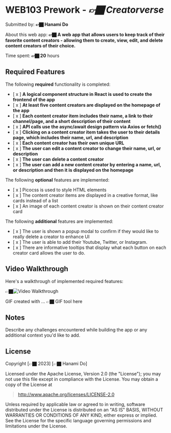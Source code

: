 # WEB103 Prework - *👉🏿 Creatorverse*

Submitted by: **👉🏿 Hanami Do**

About this web app: **👉🏿 A web app that allows users to keep track of their favorite content creators - allowing them to create, view, edit, and delete content creators of their choice.**

Time spent: **👉🏿 20** hours

## Required Features

The following **required** functionality is completed:

<!-- 👉🏿👉🏿👉🏿 Make sure to check off completed functionality below -->
- [ x ] **A logical component structure in React is used to create the frontend of the app**
- [ x ] **At least five content creators are displayed on the homepage of the app**
- [ x ] **Each content creator item includes their name, a link to their channel/page, and a short description of their content**
- [ x ] **API calls use the async/await design pattern via Axios or fetch()**
- [ x ] **Clicking on a content creator item takes the user to their details page, which includes their name, url, and description**
- [ x ] **Each content creator has their own unique URL**
- [ x ] **The user can edit a content creator to change their name, url, or description**
- [ x ] **The user can delete a content creator**
- [ x ] **The user can add a new content creator by entering a name, url, or description and then it is displayed on the homepage**

The following **optional** features are implemented:

- [ x ] Picocss is used to style HTML elements
- [ x ] The content creator items are displayed in a creative format, like cards instead of a list
- [ x ] An image of each content creator is shown on their content creator card

The following **additional** features are implemented:

* [ x ] The user is shown a popup modal to confirm if they would like to really delete a creator to enhance UI
* [ x ] The user is able to add their Youtube, Twitter, or Instagram.
* [ x ] There are informative tooltips that display what each button on each creator card allows the user to do.

## Video Walkthrough

Here's a walkthrough of implemented required features:

👉🏿<img src='http://i.imgur.com/link/to/your/gif/file.gif' title='Video Walkthrough' width='' alt='Video Walkthrough' />

<!-- Replace this with whatever GIF tool you used! -->
GIF created with ...  👉🏿 GIF tool here
<!-- Recommended tools:
[Kap](https://getkap.co/) for macOS
[ScreenToGif](https://www.screentogif.com/) for Windows
[peek](https://github.com/phw/peek) for Linux. -->

## Notes

Describe any challenges encountered while building the app or any additional context you'd like to add.

## License

Copyright [👉🏿 2023] [👉🏿 Hanami Do]

Licensed under the Apache License, Version 2.0 (the "License"); you may not use this file except in compliance with the License. You may obtain a copy of the License at

> http://www.apache.org/licenses/LICENSE-2.0

Unless required by applicable law or agreed to in writing, software distributed under the License is distributed on an "AS IS" BASIS, WITHOUT WARRANTIES OR CONDITIONS OF ANY KIND, either express or implied. See the License for the specific language governing permissions and limitations under the License.
